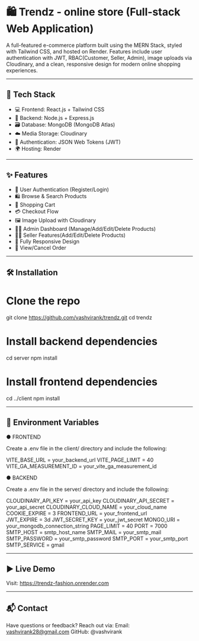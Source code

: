 # 🛍️ Trendz - online store (Full-stack Web Application)

A full-featured e-commerce platform built using the MERN Stack, styled with Tailwind CSS, and hosted on Render. Features include user authentication with JWT, RBAC(Customer, Seller, Admin), image uploads via Cloudinary, and a clean, responsive design for modern online shopping experiences.

---

## 🚀 Tech Stack

- 💻 Frontend: React.js + Tailwind CSS  
- 🔧 Backend: Node.js + Express.js  
- 🗃️ Database: MongoDB (MongoDB Atlas)  
- ☁️ Media Storage: Cloudinary  
- 🔐 Authentication: JSON Web Tokens (JWT)  
- 🌍 Hosting: Render

---

## ✨ Features

- 👤 User Authentication (Register/Login)
- 🛍️ Browse & Search Products
- 🛒 Shopping Cart
- 💳 Checkout Flow
- 🖼️ Image Upload with Cloudinary
- 🧑‍💼 Admin Dashboard (Manage/Add/Edit/Delete Products)
- 🧑‍💼 Seller Features(Add/Edit/Delete Products)
- 📱 Fully Responsive Design
- 🧾 View/Cancel Order

---

## 🛠️ Installation

# Clone the repo
git clone https://github.com/vashvirank/trendz.git
cd trendz

# Install backend dependencies
cd server
npm install

# Install frontend dependencies
cd ../client
npm install

---

## 🔐 Environment Variables

● FRONTEND

Create a .env file in the client/ directory and include the following:

VITE_BASE_URL = your_backend_url 
VITE_PAGE_LIMIT = 40 
VITE_GA_MEASUREMENT_ID = your_vite_ga_measurement_id


● BACKEND

Create a .env file in the server/ directory and include the following:

CLOUDINARY_API_KEY = your_api_key
CLOUDINARY_API_SECRET = your_api_secret 
CLOUDINARY_CLOUD_NAME = your_cloud_name
COOKIE_EXPIRE = 3 
FRONTEND_URL = your_frontend_url  
JWT_EXPIRE = 3d 
JWT_SECRET_KEY = your_jwt_secret
MONGO_URI = your_mongodb_connection_string 
PAGE_LIMIT = 40 
PORT = 7000 
SMTP_HOST = smtp_host_name 
SMTP_MAIL = your_smtp_mail 
SMTP_PASSWORD = your_smtp_password 
SMTP_PORT = your_smtp_port
SMTP_SERVICE = gmail

---

## ▶️ Live Demo

Visit: https://trendz-fashion.onrender.com

---

## 📬 Contact

Have questions or feedback? Reach out via:
Email: vashvirank28@gmail.com
GitHub: @vashvirank
